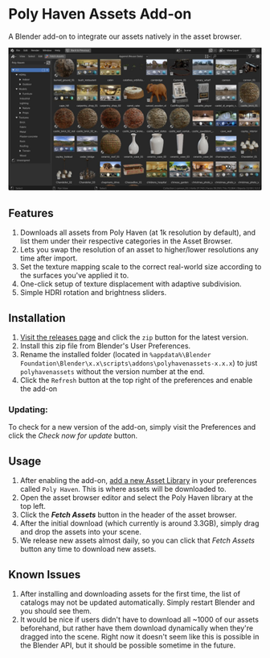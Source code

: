 # Poly Haven Assets Add-on

A Blender add-on to integrate our assets natively in the asset browser.

![Screenshot](/screenshot.jpg)

## Features

1. Downloads all assets from Poly Haven (at 1k resolution by default), and list them under their respective categories in the Asset Browser.
2. Lets you swap the resolution of an asset to higher/lower resolutions any time after import.
3. Set the texture mapping scale to the correct real-world size according to the surfaces you've applied it to.
4. One-click setup of texture displacement with adaptive subdivision.
5. Simple HDRI rotation and brightness sliders.

## Installation

1. [Visit the releases page](https://github.com/Poly-Haven/polyhavenassets/tags) and click the `zip` button for the latest version.
2. Install this zip file from Blender's User Preferences.
3. Rename the installed folder (located in `%appdata%\Blender Foundation\Blender\x.x\scripts\addons\polyhavenassets-x.x.x`) to just `polyhavenassets` without the version number at the end.
4. Click the `Refresh` button at the top right of the preferences and enable the add-on

### Updating:

To check for a new version of the add-on, simply visit the Preferences and click the *Check now for update* button.

## Usage

1. After enabling the add-on, [add a new Asset Library](https://file.coffee/u/sPrJY2-9578l2WjmmOA3n.png) in your preferences called `Poly Haven`. This is where assets will be downloaded to.
2. Open the asset browser editor and select the Poly Haven library at the top left.
3. Click the ***Fetch Assets*** button in the header of the asset browser.
4. After the initial download (which currently is around 3.3GB), simply drag and drop the assets into your scene.
5. We release new assets almost daily, so you can click that *Fetch Assets* button any time to download new assets.

## Known Issues

1. After installing and downloading assets for the first time, the list of catalogs may not be updated automatically. Simply restart Blender and you should see them.
2. It would be nice if users didn't have to download all ~1000 of our assets beforehand, but rather have them download dynamically when they're dragged into the scene. Right now it doesn't seem like this is possible in the Blender API, but it should be possible sometime in the future.